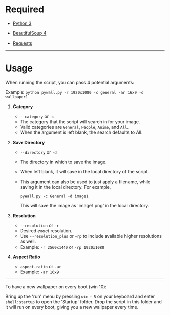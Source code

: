 # Required

- [Python 3](https://www.python.org/downloads/)

- [BeautifulSoup 4](https://www.crummy.com/software/BeautifulSoup/)

- [Requests](http://docs.python-requests.org/en/master/)

---
# Usage

When running the script, you can pass 4 potential arguments:

Example: `python pywall.py -r 1920x1080 -c general -ar 16x9 -d wallpaper1`

1. **Category**

	- `--category` or `-c`
	- The category that the script will search in for your image.
	- Valid categories are `General`, `People`, `Anime`, and `All`.
	- When the argument is left blank, the search defaults to All.

2. **Save Directory**

	- `--directory` or `-d`
	- The directory in which to save the image.
	- When left blank, it will save in the local directory of the script.
	- This argument can also be used to just apply a filename, while saving it in the local directory. For example,
		
        `pyWall.py -c General -d image1`
        
        This will save the image as 'image1.png' in the local directory.
        
 3. **Resolution**
 	
    - `--resolution` or `-r`
    - Desired _exact_ resolution.
    - Use `--resolution_plus` or -`rp` to include available higher resolutions as well.
    - Example: `-r 2560x1440` or `-rp 1920x1080`

4. **Aspect Ratio**

	- `aspect-ratio` or `-ar`
	- Example: `-ar 16x9`

---
To have a new wallpaper on every boot (win 10):

Bring up the 'run' menu by pressing `win` + `R` on your keyboard and enter `shell:startup` to open the 'Startup' folder. Drop the script in this folder and it will run on every boot, giving you a new wallpaper every time.
